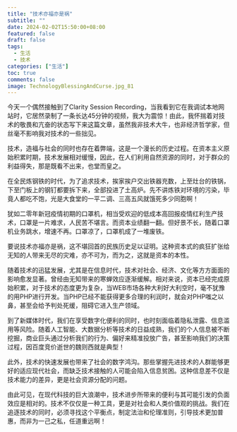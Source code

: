 ```yaml
---
title: "技术亦福亦是祸"
subtitle: ""
date: 2024-02-02T15:50:00+08:00
featured: false
draft: false
tags:
  - 生活
  - 技术
categories: ["生活"]
toc: true
comments: false
image: TechnologyBlessingAndCurse.jpg_81
---
```

今天一个偶然接触到了Clarity Session Recording，当我看到它在我调试本地网站时，它居然录制了一条长达45分钟的视频，我大为震惊！由此，我怀揣着对技术的敬畏和亢奋的状态写下来这篇文章，虽然我非技术大牛，也非经济哲学家，但丝毫不影响我对技术的一些拙见。

技术，造福与社会的同时也存在着弊端，这是一个漫长的历史过程。在资本主义原始积累时期，技术发展相对缓慢，因此，在人们利用自然资源的同时，对于群众的利益得失，那是既看不出来，也堂而皇之。

在全民炼钢铁的时代，为了追求技术，挨家挨户交出铁器充数，上至灶台的铁锅，下至门板上的钢钉都要拆下来，全部投进了土高炉。先不讲炼铁对环境的污染，毕竟人都吃不饱，光是大食堂的一平二调、三高五风就饿死多少同胞啊！

犹如二零年新冠疫情初期的口罩机，相当受欢迎的低成本高回报疫情红利生产技术，口罩是一片难求，人民苦不堪言。而资本业绩翻一翻。但好景不长，随着口罩机业务跳水，增速不再。口罩凉了，口罩机成了一堆废铁。

要说技术亦福亦是祸，这不堪回首的民族历史足以证明。这种资本式的疯狂扩张给无知的人带来无尽的灾难，亦不可为，而为之，这就是资本的本性。

随着技术的迅猛发展，尤其是在信息时代，技术对社会、经济、文化等方方面面的影响愈发显著。曾经由无知带来的寒蝉效应逐渐缓解。相对来说，资本已经完成原始积累，对于技术的态度更为复杂，当WEB市场各种大利好大利空时，毫不犹豫的用PHP进行开发。当PHP已经不能获得更多合理的利润时，就会对PHP嗤之以鼻，甚至会给予判处死缓，阻碍它进入生产领域。

到了新媒体时代，我们在享受数字化便利的同时，也时刻面临着隐私泄露、信息滥用等风险。随着人工智能、大数据分析等技术的日益成熟，我们的个人信息被不断挖掘，商业巨头通过分析我们的行为、偏好来精准投放广告，甚至影响我们的决策过程，因百度竞价逝世的魏则西就是典型！

此外，技术的快速发展也带来了社会的数字鸿沟。那些掌握先进技术的人群能够更好的适应现代社会，而缺乏技术接触的人可能会陷入信息贫困。这种信息差不仅是技术能力的差异，更是社会资源分配的问题。

由此可见，在现代科技的巨大浪潮中，技术进步所带来的便利与其可能引发的负面效应是相对的。技术不仅仅是一种工具，更是对社会和人类价值观的挑战。我们在追逐技术的同时，必须寻找这个平衡点，制定法治和伦理准则，引导技术更加普惠，而非为一己之私，任道重远啊！